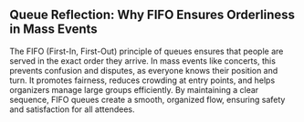 ## Queue Reflection: Why FIFO Ensures Orderliness in Mass Events

The FIFO (First-In, First-Out) principle of queues ensures that people are served in the exact order they arrive. In mass events like concerts, this prevents confusion and disputes, as everyone knows their position and turn. It promotes fairness, reduces crowding at entry points, and helps organizers manage large groups efficiently. By maintaining a clear sequence, FIFO queues create a smooth, organized flow, ensuring safety and satisfaction for all attendees.